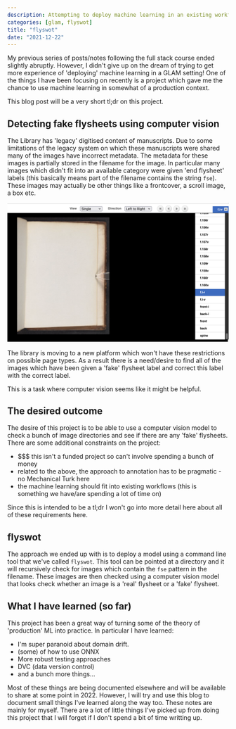 ```yaml
---
description: Attempting to deploy machine learning in an existing workflow
categories: [glam, flyswot]
title: "flyswot"
date: "2021-12-22"
---
```


My previous series of posts/notes following the full stack course ended slightly abruptly. However, I didn't give up on the dream of trying to get more experience of 'deploying' machine learning in a GLAM setting! One of the things I have been focusing on recently is a project which gave me the chance to use machine learning in somewhat of a production context.

This blog post will be a very short tl;dr on this project.

## Detecting fake flysheets using computer vision

The Library has 'legacy' digitised content of manuscripts. Due to some limitations of the legacy system on which these manuscripts were shared many of the images have incorrect metadata. The metadata for these images is partially stored in the filename for the image. In particular many images which didn't fit into an available category were given 'end flysheet' labels (this basically means part of the filename contains the string `fse`). These images may actually be other things like a frontcover, a scroll image, a box etc.

![A screenshot of the digitised manuscript platform showing metadata about the page type of the manuscript ](digitised-manuscripts-screenshot.png)

The library is moving to a new platform which won't have these restrictions on possible page types. As a result there is a need/desire to find all of the images which have been given a 'fake' flysheet label and correct this label with the correct label.

This is a task where computer vision seems like it might be helpful.

## The desired outcome

The desire of this project is to be able to use a computer vision model to check a bunch of image directories and see if there are any 'fake' flysheets. There are some additional constraints on the project:

- $$$ this isn't a funded project so can't involve spending a bunch of money
- related to the above, the approach to annotation has to be pragmatic - no Mechanical Turk here
- the machine learning should fit into existing workflows (this is something we have/are spending a lot of time on)

Since this is intended to be a tl;dr I won't go into more detail here about all of these requirements here.

## flyswot

The approach we ended up with is to deploy a model using a command line tool that we've called `flyswot`. This tool can be pointed at a directory and it will recursively check for images which contain the `fse` pattern in the filename. These images are then checked using a computer vision model that looks check whether an image is a 'real' flysheet or a 'fake' flysheet.

## What I have learned (so far)

This project has been a great way of turning some of the theory of 'production' ML into practice. In particular I have learned:

- I'm super paranoid about domain drift.
- (some) of how to use ONNX
- More robust testing approaches
- DVC (data version control)
- and a bunch more things...

Most of these things are being documented elsewhere and will be available to share at some point in 2022. However, I will try and use this blog to document small things I've learned along the way too. These notes are mainly for myself. There are a lot of little things I've picked up from doing this project that I will forget if I don't spend a bit of time writting up.
